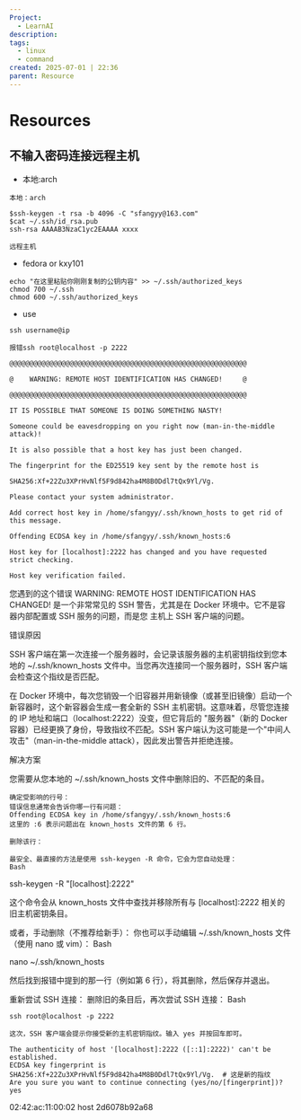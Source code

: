 ```yaml
---
Project:
  - LearnAI
description:
tags:
  - linux
  - command
created: 2025-07-01 | 22:36
parent: Resource
---
```

# Resources
## 不输入密码连接远程主机
- 本地:arch 
```
本地：arch

$ssh-keygen -t rsa -b 4096 -C "sfangyy@163.com"
$cat ~/.ssh/id_rsa.pub
ssh-rsa AAAAB3NzaC1yc2EAAAA xxxx

远程主机 

```

- fedora or kxy101
```
echo "在这里粘贴你刚刚复制的公钥内容" >> ~/.ssh/authorized_keys
chmod 700 ~/.ssh 
chmod 600 ~/.ssh/authorized_keys

```

- use 
```
ssh username@ip

```



```
报错ssh root@localhost -p 2222

@@@@@@@@@@@@@@@@@@@@@@@@@@@@@@@@@@@@@@@@@@@@@@@@@@@@@@@@@@@

@    WARNING: REMOTE HOST IDENTIFICATION HAS CHANGED!     @

@@@@@@@@@@@@@@@@@@@@@@@@@@@@@@@@@@@@@@@@@@@@@@@@@@@@@@@@@@@

IT IS POSSIBLE THAT SOMEONE IS DOING SOMETHING NASTY!

Someone could be eavesdropping on you right now (man-in-the-middle attack)!

It is also possible that a host key has just been changed.

The fingerprint for the ED25519 key sent by the remote host is

SHA256:Xf+22Zu3XPrHvNlf5F9d842ha4M8B0Ddl7tQx9Yl/Vg.

Please contact your system administrator.

Add correct host key in /home/sfangyy/.ssh/known_hosts to get rid of this message.

Offending ECDSA key in /home/sfangyy/.ssh/known_hosts:6

Host key for [localhost]:2222 has changed and you have requested strict checking.

Host key verification failed.
```

您遇到的这个错误 WARNING: REMOTE HOST IDENTIFICATION HAS CHANGED! 是一个非常常见的 SSH 警告，尤其是在 Docker 环境中。它不是容器内部配置或 SSH 服务的问题，而是您 主机上 SSH 客户端的问题。

错误原因

SSH 客户端在第一次连接一个服务器时，会记录该服务器的主机密钥指纹到您本地的 ~/.ssh/known_hosts 文件中。当您再次连接同一个服务器时，SSH 客户端会检查这个指纹是否匹配。

在 Docker 环境中，每次您销毁一个旧容器并用新镜像（或甚至旧镜像）启动一个新容器时，这个新容器会生成一套全新的 SSH 主机密钥。这意味着，尽管您连接的 IP 地址和端口（localhost:2222）没变，但它背后的 "服务器"（新的 Docker 容器）已经更换了身份，导致指纹不匹配。SSH 客户端认为这可能是一个"中间人攻击"（man-in-the-middle attack），因此发出警告并拒绝连接。

解决方案

您需要从您本地的 ~/.ssh/known_hosts 文件中删除旧的、不匹配的条目。

    确定受影响的行号：
    错误信息通常会告诉你哪一行有问题：
    Offending ECDSA key in /home/sfangyy/.ssh/known_hosts:6
    这里的 :6 表示问题出在 known_hosts 文件的第 6 行。

    删除该行：

    最安全、最直接的方法是使用 ssh-keygen -R 命令，它会为您自动处理：
    Bash

ssh-keygen -R "[localhost]:2222"

这个命令会从 known_hosts 文件中查找并移除所有与 [localhost]:2222 相关的旧主机密钥条目。

或者，手动删除（不推荐给新手）：
你也可以手动编辑 ~/.ssh/known_hosts 文件（使用 nano 或 vim）：
Bash

nano ~/.ssh/known_hosts

然后找到报错中提到的那一行（例如第 6 行），将其删除，然后保存并退出。

重新尝试 SSH 连接：
删除旧的条目后，再次尝试 SSH 连接：
Bash

    ssh root@localhost -p 2222

    这次，SSH 客户端会提示你接受新的主机密钥指纹。输入 yes 并按回车即可。

    The authenticity of host '[localhost]:2222 ([::1]:2222)' can't be established.
    ECDSA key fingerprint is SHA256:Xf+22Zu3XPrHvNlf5F9d842ha4M8B0Ddl7tQx9Yl/Vg.  # 这是新的指纹
    Are you sure you want to continue connecting (yes/no/[fingerprint])? yes

02:42:ac:11:00:02
host 2d6078b92a68